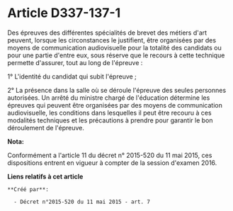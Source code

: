 # Article D337-137-1

Des épreuves des différentes spécialités de brevet des métiers d'art peuvent, lorsque les circonstances le justifient, être
organisées par des moyens de communication audiovisuelle pour la totalité des candidats ou pour une partie d'entre eux, sous
réserve que le recours à cette technique permette d'assurer, tout au long de l'épreuve :

1° L'identité du candidat qui subit l'épreuve ;

2° La présence dans la salle où se déroule l'épreuve des seules personnes autorisées. Un arrêté du ministre chargé de
l'éducation détermine les épreuves qui peuvent être organisées par des moyens de communication audiovisuelle, les conditions
dans lesquelles il peut être recouru à ces modalités techniques et les précautions à prendre pour garantir le bon déroulement
de l'épreuve.

**Nota:**

Conformément a l'article 11 du décret n° 2015-520 du 11 mai 2015, ces dispositions entrent en vigueur à compter de la session
d'examen 2016.

**Liens relatifs à cet article**

	**Créé par**:

	  - Décret n°2015-520 du 11 mai 2015 - art. 7
